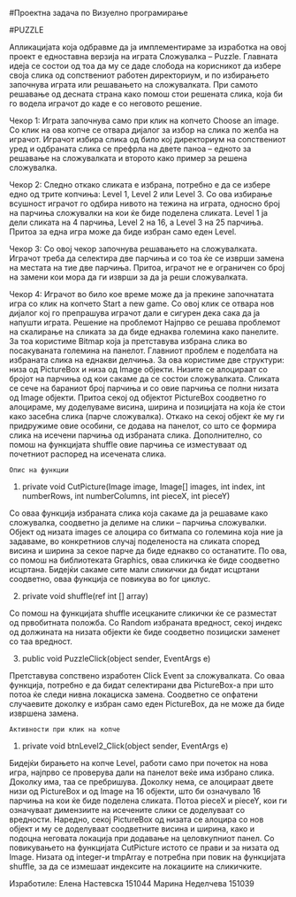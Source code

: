#Проектна задача по Визуелно програмирање

#PUZZLE


Апликацијата која одбравме да ја имплементираме за изработка на овој проект е едноставна верзија на играта Сложувалка – Puzzle. Главната идеја се состои од тоа да му се даде слобода на корисникот да избере своја слика од сопствениот работен директориум, и по избирањето започнува играта или решавањето на сложувалката. При самото решавање од десната страна како помош стои  решената слика, која би го водела играчот до каде е со неговото решение.

Чекор 1:
Играта започнува само при клик на копчето Choose an image. Со клик на ова копче се отвара дијалог за избор на слика по желба на играчот. Играчот избира слика од било кој директориум на сопствениот уред и одбраната слика се префрла на двете паноа – едното за решавање на сложувалката и второто како пример за решена сложувалка.

Чекор 2:
Следно откако сликата е избрана, потребно е да се избере едно од трите копчиња: Level 1, Level 2 или Level 3. Со ова избирање всушност играчот го одбира нивото на тежина на играта, односно број на парчиња сложувалки на кои ќе биде поделена сликата. Level 1 ја дели сликата на 4 парчиња, Level 2 на 16, а Level 3 на 25 парчиња. Притоа за една игра може да биде избран само еден Level.

Чекор 3:
Со овој чекор започнува решавањето на сложувалката. Играчот треба да селектира две парчиња и со тоа ќе се изврши замена на местата на тие две парчиња. Притоа, играчот не е ограничен со број на замени кои мора да ги изврши за да ја реши сложувалката.

Чекор 4:
Играчот во било кое време може да ја прекине започнатата игра со клик на копчето Start a new game. Со овој клик се отвара нов дијалог кој го препрашува играчот дали е сигурен дека сака да ја напушти играта.
	Решение на проблемот
Најпрво се решава проблемот на скалирање на сликата за да биде еднаква големина како панелите. За тоа користиме Bitmap која ја претставува избрана слика во посакуваната големина на панелот.
Главниот проблем е поделбата на избраната слика на еднакви делчиња. За ова користиме две структури: низа од PictureBox и низа од Image објекти. Низите се алоцираат со бројот на парчиња од кои сакаме да се состои сложувалката. Сликата се сече на бараниот број парчиња и со овие парчиња се полни низата од Image објекти. Притоа секој од објектот PictureBox соодветно го алоцираме, му доделуваме висина, ширина и позицијата на која ќе стои како засебна слика (парче сложувалка).
Откако на секој објект ќе му ги придружиме овие особини, се додава на панелот, со што се формира слика на исечени парчиња од избраната слика. Дополнително, со помош на функцијата shuffle овие парчиња се изместуваат од почетниот распоред на исечената слика.


	Опис на функции

1.	private void CutPicture(Image image, Image[] images, int index, int numberRows, int numberColumns, int pieceX, int pieceY)

Со оваа функција избраната слика која сакаме да ја решаваме како сложувалка, соодветно ја делиме на слики – парчиња сложувалки. 
Објект од низата images се алоцира со битмапа со големина која ние ја задаваме, во конкретниов случај поделеноста на сликата според висина и ширина за секое парче да биде еднакво со останатите. По ова, со помош на библиотеката Graphics, оваа сликичка ќе биде соодветно исцртана. Бидејќи сакаме сите мали сликички да бидат исцртани соодветно, оваа функција се повикува во for циклус.

2.	private void shuffle(ref int [] array)

Со помош на функцијата shuffle исецканите сликички ќе се разместат од првобитната положба. Со Random избраната вредност, секој индекс од должината на низата објекти ќе биде соодветно позициски заменет со таа вредност.

3.	public void PuzzleClick(object sender, EventArgs e)

Претставува сопствено изработен Click Event за сложувалката. Со оваа функција, потребно е да бидат селектирани два PictureBox-a при што потоа ќе следи нивна локациска замена.  Соодветно се опфатени случаевите доколку е избран само еден PictureBox, да не може да биде извршена замена.


	Активности при клик на копче
1.	private void btnLevel2_Click(object sender, EventArgs e)

Бидејќи бирањето на копче Level,  работи само при почеток на нова игра, најпрво се проверува дали на панелот веќе има избрано слика. Доколку има, таа се пребришува. Доколку нема, се алоцираат двете низи од PictureBox и од Image на 16 објекти, што би означувало 16 парчиња на кои ќе биде поделена сликата. Потоа pieceX и pieceY, кои ги означуваат димензиите на исечените слики се доделуваат со вредности. Наредно, секој PictureBox од низата се алоцира со нов објект и му се доделуваат соодветните висина и ширина, како и подоцна неговата локација при додавање на целовкупниот панел. Со повикувањето на функцијата CutPicture истото се прави и за низата од Image.  Низата од integer-и tmpArray е потребна при повик на функцијата shuffle, за да се измешаат индексите на локациите на сликичките.




Изработиле:
Елена Настевска 151044
Марина Неделчева 151039
      




